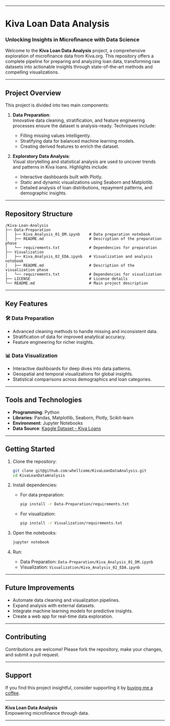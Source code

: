 
---

# Kiva Loan Data Analysis

### Unlocking Insights in Microfinance with Data Science

Welcome to the **Kiva Loan Data Analysis** project, a comprehensive exploration of microfinance data from Kiva.org. This repository offers a complete pipeline for preparing and analyzing loan data, transforming raw datasets into actionable insights through state-of-the-art methods and compelling visualizations.

---

## Project Overview

This project is divided into two main components:

1. **Data Preparation**:  
   Innovative data cleaning, stratification, and feature engineering processes ensure the dataset is analysis-ready. Techniques include:
   - Filling missing values intelligently.
   - Stratifying data for balanced machine learning models.
   - Creating derived features to enrich the dataset.

2. **Exploratory Data Analysis**:  
   Visual storytelling and statistical analysis are used to uncover trends and patterns in Kiva loans. Highlights include:
   - Interactive dashboards built with Plotly.
   - Static and dynamic visualizations using Seaborn and Matplotlib.
   - Detailed analysis of loan distributions, repayment patterns, and demographic insights.

---

## Repository Structure

```
/Kiva-Loan-Analysis
├── Data-Preparation
│   ├── Kiva_Analysis_01_DM.ipynb    # Data preparation notebook
│   ├── README.md                    # Description of the preparation phase
│   └── requirements.txt             # Dependencies for preparation
├── Visualization
│   ├── Kiva_Analysis_02_EDA.ipynb   # Visualization and analysis notebook
│   ├── README.md                    # Description of the visualization phase
│   └── requirements.txt             # Dependencies for visualization
├── LICENSE                          # License details
└── README.md                        # Main project description
```

---

## Key Features

### 🛠 Data Preparation
- Advanced cleaning methods to handle missing and inconsistent data.
- Stratification of data for improved analytical accuracy.
- Feature engineering for richer insights.

### 📊 Data Visualization
- Interactive dashboards for deep dives into data patterns.
- Geospatial and temporal visualizations for global insights.
- Statistical comparisons across demographics and loan categories.

---

## Tools and Technologies

- **Programming**: Python  
- **Libraries**: Pandas, Matplotlib, Seaborn, Plotly, Scikit-learn  
- **Environment**: Jupyter Notebooks  
- **Data Source**: [Kaggle Dataset - Kiva Loans](https://www.kaggle.com/datasets/kiva/data-science-for-good-kiva-crowdfunding)

---

## Getting Started

1. Clone the repository:
   ```bash
   git clone git@github.com:whellcome/KivaLoanDataAnalysis.git
   cd KivaLoanDataAnalysis
   ```

2. Install dependencies:
   - For data preparation:
     ```bash
     pip install -r Data-Preparation/requirements.txt
     ```
   - For visualization:
     ```bash
     pip install -r Visualization/requirements.txt
     ```

3. Open the notebooks:
   ```bash
   jupyter notebook
   ```

4. Run:
   - Data Preparation: `Data-Preparation/Kiva_Analysis_01_DM.ipynb`
   - Visualization: `Visualization/Kiva_Analysis_02_EDA.ipynb`

---

## Future Improvements

- Automate data cleaning and visualization pipelines.
- Expand analysis with external datasets.
- Integrate machine learning models for predictive insights.
- Create a web app for real-time data exploration.

---

## Contributing

Contributions are welcome! Please fork the repository, make your changes, and submit a pull request.  

---

## Support

If you find this project insightful, consider supporting it by [buying me a coffee](https://www.buymeacoffee.com/whellcome).  

---

**Kiva Loan Data Analysis**  
Empowering microfinance through data.

---
